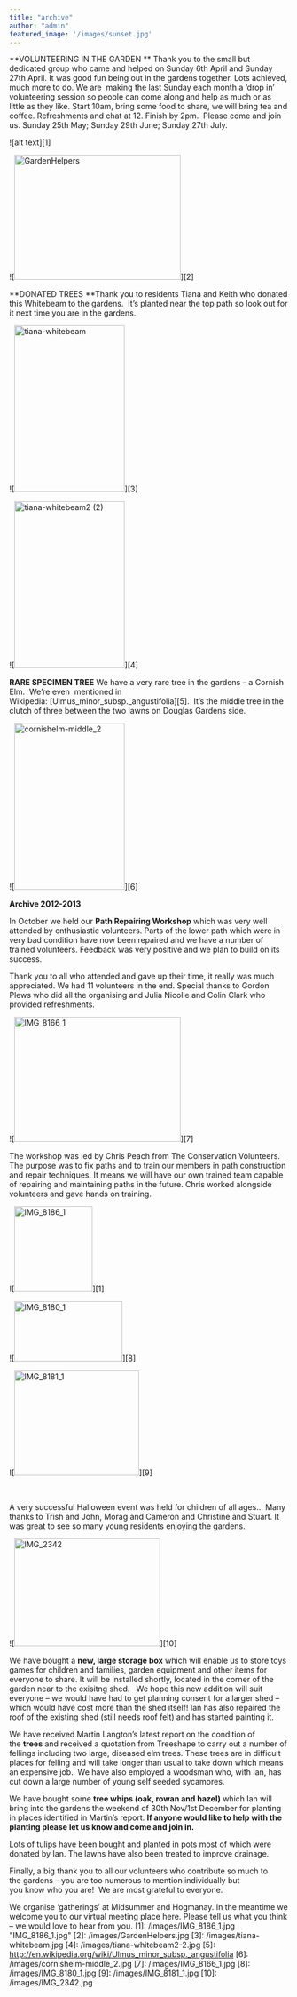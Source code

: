 ```yaml
---
title: "archive"
author: "admin"
featured_image: '/images/sunset.jpg'
---
```

**VOLUNTEERING IN THE GARDEN **
Thank you to the small but dedicated group who came and helped on Sunday 6th April and Sunday 27th April. It was good fun being out in the gardens together. Lots achieved, much more to do. We are  making the last Sunday each month a &#8216;drop in&#8217; volunteering session so people can come along and help as much or as little as they like. Start 10am, bring some food to share, we will bring tea and coffee. Refreshments and chat at 12. Finish by 2pm.  Please come and join us. Sunday 25th May; Sunday 29th June; Sunday 27th July.


![alt text][1]




![<img class="alignnone size-medium wp-image-488" src="http://www.douglascrescentgardensassociation.org.uk/wp-content/uploads/2013/07/GardenHelpers-300x225.jpg" alt="GardenHelpers" width="300" height="225" srcset="http://www.douglascrescentgardensassociation.org.uk/wp-content/uploads/2013/07/GardenHelpers-300x225.jpg 300w, http://www.douglascrescentgardensassociation.org.uk/wp-content/uploads/2013/07/GardenHelpers-400x300.jpg 400w, http://www.douglascrescentgardensassociation.org.uk/wp-content/uploads/2013/07/GardenHelpers.jpg 800w" sizes="(max-width: 300px) 100vw, 300px" />][2]

**DONATED TREES **Thank you to residents Tiana and Keith who donated this Whitebeam to the gardens.  It&#8217;s planted near the top path so look out for it next time you are in the gardens.

![<img class="alignnone size-medium wp-image-490" src="http://www.douglascrescentgardensassociation.org.uk/wp-content/uploads/2013/07/tiana-whitebeam-199x300.jpg" alt="tiana-whitebeam" width="199" height="300" />][3] 

![<img class="alignnone size-medium wp-image-491" src="http://www.douglascrescentgardensassociation.org.uk/wp-content/uploads/2013/07/tiana-whitebeam2-2-199x300.jpg" alt="tiana-whitebeam2 (2)" width="199" height="300" />][4]

**RARE SPECIMEN TREE** We have a very rare tree in the gardens &#8211; a Cornish Elm.  We&#8217;re even  mentioned in Wikipedia: [Ulmus\_minor\_subsp._angustifolia][5].  It&#8217;s the middle tree in the clutch of three between the two lawns on Douglas Gardens side.

![<img class="alignnone size-medium wp-image-487" src="http://www.douglascrescentgardensassociation.org.uk/wp-content/uploads/2013/07/cornishelm-middle_2-199x300.jpg" alt="cornishelm-middle_2" width="199" height="300" />][6]

**Archive 2012-2013**

In October we held our **Path Repairing Workshop** which was very well attended by enthusiastic volunteers. Parts of the lower path which were in very bad condition have now been repaired and we have a number of trained volunteers. Feedback was very positive and we plan to build on its success.

Thank you to all who attended and gave up their time, it really was much appreciated. We had 11 volunteers in the end. Special thanks to Gordon Plews who did all the organising and Julia Nicolle and Colin Clark who provided refreshments.

![<img src="http://www.douglascrescentgardensassociation.org.uk/wp-content/uploads/2013/10/IMG_8166_1-300x225.jpg" alt="IMG_8166_1" width="300" height="225" />][7]

The workshop was led by Chris Peach from The Conservation Volunteers. The purpose was to fix paths and to train our members in path construction and repair techniques. It means we will have our own trained team capable of repairing and maintaining paths in the future. Chris worked alongside volunteers and gave hands on training.

![<img src="http://www.douglascrescentgardensassociation.org.uk/wp-content/uploads/2013/10/IMG_8186_1-225x300.jpg" alt="IMG_8186_1" width="141" height="154" />][1]

![<img src="http://www.douglascrescentgardensassociation.org.uk/wp-content/uploads/2013/10/IMG_8180_1-300x225.jpg" alt="IMG_8180_1" width="195" height="108" />][8]

![<img src="http://www.douglascrescentgardensassociation.org.uk/wp-content/uploads/2013/10/IMG_8181_1-225x300.jpg" alt="IMG_8181_1" width="225" height="189" />][9]

&nbsp;

A very successful Halloween event was held for children of all ages&#8230; Many thanks to Trish and John, Morag and Cameron and Christine and Stuart. It was great to see so many young residents enjoying the gardens.

![<img src="http://www.douglascrescentgardensassociation.org.uk/wp-content/uploads/2013/11/IMG_2342-300x200.jpg" alt="IMG_2342" width="263" height="194" />][10]

We have bought a **new, large storage box** which will enable us to store toys games for children and families, garden equipment and other items for everyone to share. It will be installed shortly, located in the corner of the garden near to the exisitng shed.   We hope this new addition will suit everyone &#8211; we would have had to get planning consent for a larger shed &#8211; which would have cost more than the shed itself! Ian has also repaired the roof of the existing shed (still needs roof felt) and has started painting it.

We have received Martin Langton&#8217;s latest report on the condition of the **trees** and received a quotation from Treeshape to carry out a number of fellings including two large, diseased elm trees. These trees are in difficult places for felling and will take longer than usual to take down which means an expensive job.  We have also employed a woodsman who, with Ian, has cut down a large number of young self seeded sycamores.

We have bought some **tree whips (oak, rowan and hazel)** which Ian will bring into the gardens the weekend of 30th Nov/1st December for planting in places identified in Martin&#8217;s report. **If anyone would like to help with the planting please let us know and come and join in.**

Lots of tulips have been bought and planted in pots most of which were donated by Ian. The lawns have also been treated to improve drainage.

Finally, a big thank you to all our volunteers who contribute so much to the gardens &#8211; you are too numerous to mention individually but you know who you are!  We are most grateful to everyone.

We organise &#8216;gatherings&#8217; at Midsummer and Hogmanay. In the meantime we welcome you to our virtual meeting place here. Please tell us what you think &#8211; we would love to hear from you.
 [1]: /images/IMG_8186_1.jpg "IMG_8186_1.jpg" 
 [2]: /images/GardenHelpers.jpg
 [3]: /images/tiana-whitebeam.jpg
 [4]: /images/tiana-whitebeam2-2.jpg
 [5]: http://en.wikipedia.org/wiki/Ulmus_minor_subsp._angustifolia
 [6]: /images/cornishelm-middle_2.jpg
 [7]: /images/IMG_8166_1.jpg
 [8]: /images/IMG_8180_1.jpg
 [9]: /images/IMG_8181_1.jpg
 [10]: /images/IMG_2342.jpg